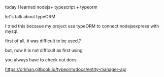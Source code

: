 today I learned nodejs+ typescript + typeorm

let's talk about typeORM

I tried this becasue my project use typeORM to connect nodejsexpress with mysql.

first of all, it was difficult to be used.?

but, now it is not difficult as first using

you always have to check out docs 

https://orkhan.gitbook.io/typeorm/docs/entity-manager-api
